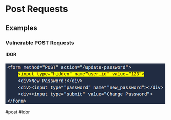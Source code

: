 # Post Requests

## Examples
### Vulnerable POST Requests
#### IDOR

![IDOR Vulnerable POST](../../Vulnerabilities/Photos%20(Vulnerabilities)/IDOR-Post_Form--THM.png)

#post #idor